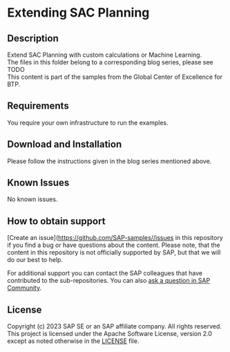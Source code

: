 # Extending SAC Planning

## Description
Extend SAC Planning with custom calculations or Machine Learning.
<BR>The files in this folder belong to a corresponding blog series, please see
<BR>TODO
<BR>This content is part of the samples from the Global Center of Excellence for BTP.

## Requirements
You require your own infrastructure to run the examples.

## Download and Installation
Please follow the instructions given in the blog series mentioned above.

## Known Issues
No known issues. 

## How to obtain support
[Create an issue]([https://github.com/SAP-samples/<repository-name>/issues](https://github.com/SAP-samples/btp-global-center-of-excellence-samples/issues) in this repository if you find a bug or have questions about the content. Please note, that the content in this repository is not officially supported by SAP, but that we will do our best to help.
 
For additional support you can contact the SAP colleagues that have contributed to the sub-repositories. You can also [ask a question in SAP Community](https://answers.sap.com/questions/ask.html).

## License
Copyright (c) 2023 SAP SE or an SAP affiliate company. All rights reserved. This project is licensed under the Apache Software License, version 2.0 except as noted otherwise in the [LICENSE](LICENSE) file.
